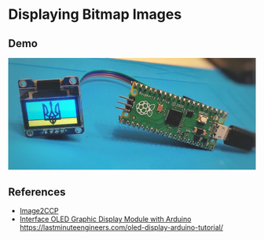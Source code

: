 # Displaying Bitmap Images

## Demo

![demo](../images/ssd1306.jpg)

## References

- [Image2CCP](https://javl.github.io/image2cpp/)
- [Interface OLED Graphic Display Module with Arduino](https://lastminuteengineers.com/oled-display-arduino-tutorial/)
  https://lastminuteengineers.com/oled-display-arduino-tutorial/
